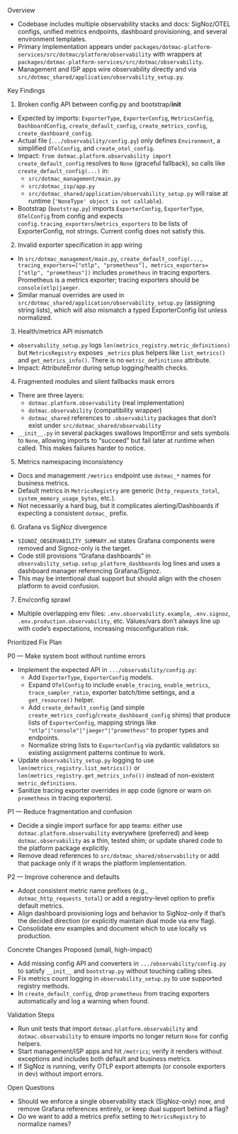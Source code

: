 Overview

- Codebase includes multiple observability stacks and docs: SigNoz/OTEL configs, unified metrics endpoints, dashboard provisioning, and several environment templates.
- Primary implementation appears under `packages/dotmac-platform-services/src/dotmac/platform/observability` with wrappers at `packages/dotmac-platform-services/src/dotmac/observability`.
- Management and ISP apps wire observability directly and via `src/dotmac_shared/application/observability_setup.py`.

Key Findings

1) Broken config API between config.py and bootstrap/__init__
- Expected by imports: `ExporterType`, `ExporterConfig`, `MetricsConfig`, `DashboardConfig`, `create_default_config`, `create_metrics_config`, `create_dashboard_config`.
- Actual file (`.../observability/config.py`) only defines `Environment`, a simplified `OTelConfig`, and `create_otel_config`.
- Impact: `from dotmac.platform.observability import create_default_config` resolves to `None` (graceful fallback), so calls like `create_default_config(...)` in:
  - `src/dotmac_management/main.py`
  - `src/dotmac_isp/app.py`
  - `src/dotmac_shared/application/observability_setup.py`
  will raise at runtime (`'NoneType' object is not callable`).
- Bootstrap (`bootstrap.py`) imports `ExporterConfig`, `ExporterType`, `OTelConfig` from config and expects `config.tracing_exporters`/`metrics_exporters` to be lists of ExporterConfig, not strings. Current config does not satisfy this.

2) Invalid exporter specification in app wiring
- In `src/dotmac_management/main.py`, `create_default_config(..., tracing_exporters=["otlp", "prometheus"], metrics_exporters=["otlp", "prometheus"])` includes `prometheus` in tracing exporters. Prometheus is a metrics exporter; tracing exporters should be `console|otlp|jaeger`.
- Similar manual overrides are used in `src/dotmac_shared/application/observability_setup.py` (assigning string lists), which will also mismatch a typed ExporterConfig list unless normalized.

3) Health/metrics API mismatch
- `observability_setup.py` logs `len(metrics_registry.metric_definitions)` but `MetricsRegistry` exposes `_metrics` plus helpers like `list_metrics()` and `get_metrics_info()`. There is no `metric_definitions` attribute.
- Impact: AttributeError during setup logging/health checks.

4) Fragmented modules and silent fallbacks mask errors
- There are three layers:
  - `dotmac.platform.observability` (real implementation)
  - `dotmac.observability` (compatibility wrapper)
  - `dotmac_shared` references to `.observability` packages that don’t exist under `src/dotmac_shared/observability`
- `__init__.py` in several packages swallows ImportError and sets symbols to `None`, allowing imports to “succeed” but fail later at runtime when called. This makes failures harder to notice.

5) Metrics namespacing inconsistency
- Docs and management `/metrics` endpoint use `dotmac_*` names for business metrics.
- Default metrics in `MetricsRegistry` are generic (`http_requests_total`, `system_memory_usage_bytes`, etc.).
- Not necessarily a hard bug, but it complicates alerting/Dashboards if expecting a consistent `dotmac_` prefix.

6) Grafana vs SigNoz divergence
- `SIGNOZ_OBSERVABILITY_SUMMARY.md` states Grafana components were removed and Signoz-only is the target.
- Code still provisions “Grafana dashboards” in `observability_setup.setup_platform_dashboards` log lines and uses a dashboard manager referencing Grafana/Signoz.
- This may be intentional dual support but should align with the chosen platform to avoid confusion.

7) Env/config sprawl
- Multiple overlapping env files: `.env.observability.example`, `.env.signoz`, `.env.production.observability`, etc. Values/vars don’t always line up with code’s expectations, increasing misconfiguration risk.

Prioritized Fix Plan

P0 — Make system boot without runtime errors
- Implement the expected API in `.../observability/config.py`:
  - Add `ExporterType`, `ExporterConfig` models.
  - Expand `OTelConfig` to include `enable_tracing`, `enable_metrics`, `trace_sampler_ratio`, exporter batch/time settings, and a `get_resource()` helper.
  - Add `create_default_config` (and simple `create_metrics_config`/`create_dashboard_config` shims) that produce lists of `ExporterConfig`, mapping strings like `"otlp"|"console"|"jaeger"|"prometheus"` to proper types and endpoints.
  - Normalize string lists to `ExporterConfig` via pydantic validators so existing assignment patterns continue to work.
- Update `observability_setup.py` logging to use `len(metrics_registry.list_metrics())` or `len(metrics_registry.get_metrics_info())` instead of non-existent `metric_definitions`.
- Sanitize tracing exporter overrides in app code (ignore or warn on `prometheus` in tracing exporters).

P1 — Reduce fragmentation and confusion
- Decide a single import surface for app teams: either use `dotmac.platform.observability` everywhere (preferred) and keep `dotmac.observability` as a thin, tested shim; or update shared code to the platform package explicitly.
- Remove dead references to `src/dotmac_shared/observability` or add that package only if it wraps the platform implementation.

P2 — Improve coherence and defaults
- Adopt consistent metric name prefixes (e.g., `dotmac_http_requests_total`) or add a registry-level option to prefix default metrics.
- Align dashboard provisioning logs and behavior to SigNoz-only if that’s the decided direction (or explicitly maintain dual mode via env flag).
- Consolidate env examples and document which to use locally vs production.

Concrete Changes Proposed (small, high-impact)

- Add missing config API and converters in `.../observability/config.py` to satisfy `__init__` and `bootstrap.py` without touching calling sites.
- Fix metrics count logging in `observability_setup.py` to use supported registry methods.
- In `create_default_config`, drop `prometheus` from tracing exporters automatically and log a warning when found.

Validation Steps

- Run unit tests that import `dotmac.platform.observability` and `dotmac.observability` to ensure imports no longer return `None` for config helpers.
- Start management/ISP apps and hit `/metrics`; verify it renders without exceptions and includes both default and business metrics.
- If SigNoz is running, verify OTLP export attempts (or console exporters in dev) without import errors.

Open Questions

- Should we enforce a single observability stack (SigNoz-only) now, and remove Grafana references entirely, or keep dual support behind a flag?
- Do we want to add a metrics prefix setting to `MetricsRegistry` to normalize names?

